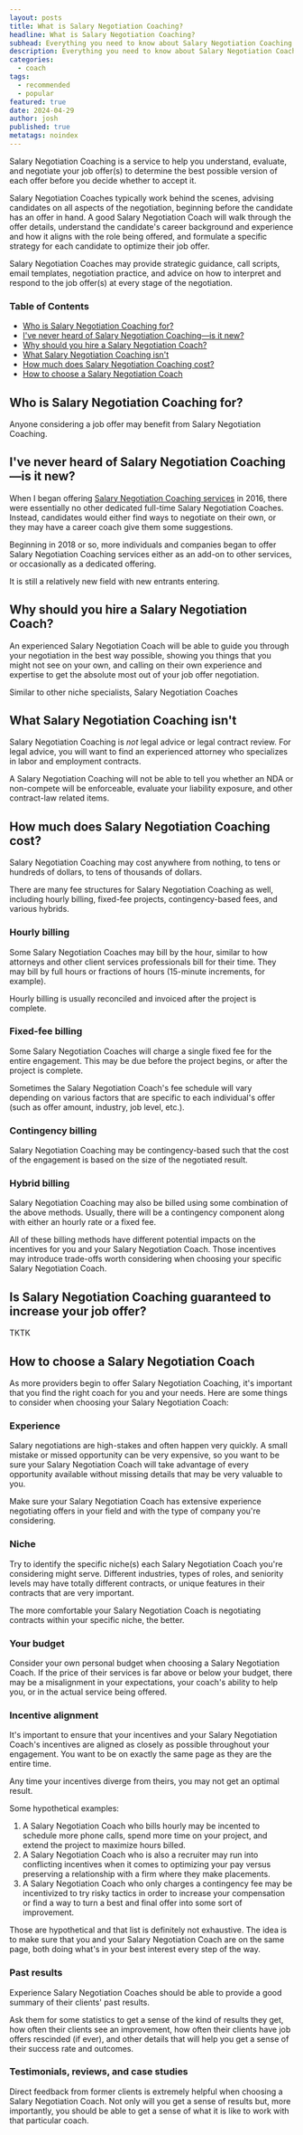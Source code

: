 ```yaml
---
layout: posts
title: What is Salary Negotiation Coaching?
headline: What is Salary Negotiation Coaching?
subhead: Everything you need to know about Salary Negotiation Coaching
description: Everything you need to know about Salary Negotiation Coaching and how to find the right Salary Negotiation Coach for you
categories:
  - coach
tags:
  - recommended
  - popular
featured: true
date: 2024-04-29
author: josh
published: true
metatags: noindex
---
```

Salary Negotiation Coaching is a service to help you understand, evaluate, and negotiate your job offer(s) to determine the best possible version of each offer before you decide whether to accept it.

Salary Negotiation Coaches typically work behind the scenes, advising candidates on all aspects of the negotiation, beginning before the candidate has an offer in hand. A good Salary Negotiation Coach will walk through the offer details, understand the candidate's career background and experience and how it aligns with the role being offered, and formulate a specific strategy for each candidate to optimize their job offer.

Salary Negotiation Coaches may provide strategic guidance, call scripts, email templates, negotiation practice, and advice on how to interpret and respond to the job offer(s) at every stage of the negotiation.

### Table of Contents

<ul class="arrows">
  <li><i class="fas fa-arrow-circle-right"></i><a href="#who-for">Who is Salary Negotiation Coaching for?</a></li>
	<li><i class="fas fa-arrow-circle-right"></i><a href="#is-it-new">I've never heard of Salary Negotiation Coaching—is it new?</a></li>
	<li><i class="fas fa-arrow-circle-right"></i><a href="#why-to-hire">Why should you hire a Salary Negotiation Coach?</a></li>
	<li><i class="fas fa-arrow-circle-right"></i><a href="#what-it-is-not">What Salary Negotiation Coaching isn't</a></li>
	<li><i class="fas fa-arrow-circle-right"></i><a href="#cost">How much does Salary Negotiation Coaching cost?</a></li>
	<li><i class="fas fa-arrow-circle-right"></i><a href="#how-to-choose-a-coach">How to choose a Salary Negotiation Coach</a></li>
</ul>

## <a name="who-for"></a>Who is Salary Negotiation Coaching for?

Anyone considering a job offer may benefit from Salary Negotiation Coaching.

## <a name="is-it-new"></a>I've never heard of Salary Negotiation Coaching—is it new?

When I began offering [Salary Negotiation Coaching services](/coach/) in 2016, there were essentially no other dedicated full-time Salary Negotiation Coaches. Instead, candidates would either find ways to negotiate on their own, or they may have a career coach give them some suggestions.

Beginning in 2018 or so, more individuals and companies began to offer Salary Negotiation Coaching services either as an add-on to other services, or occasionally as a dedicated offering.

It is still a relatively new field with new entrants entering.

## <a name="why-to-hire"></a>Why should you hire a Salary Negotiation Coach?

An experienced Salary Negotiation Coach will be able to guide you through your negotiation in the best way possible, showing you things that you might not see on your own, and calling on their own experience and expertise to get the absolute most out of your job offer negotiation.

Similar to other niche specialists, Salary Negotiation Coaches 

## <a name="what-it-is-not"></a>What Salary Negotiation Coaching isn't

Salary Negotiation Coaching is _not_ legal advice or legal contract review. For legal advice, you will want to find an experienced attorney who specializes in labor and employment contracts.

A Salary Negotiation Coaching will not be able to tell you whether an NDA or non-compete will be enforceable, evaluate your liability exposure, and other contract-law related items.

## <a name="cost"></a>How much does Salary Negotiation Coaching cost?

Salary Negotiation Coaching may cost anywhere from nothing, to tens or hundreds of dollars, to tens of thousands of dollars.

There are many fee structures for Salary Negotiation Coaching as well, including hourly billing, fixed-fee projects, contingency-based fees, and various hybrids.

### Hourly billing

Some Salary Negotiation Coaches may bill by the hour, similar to how attorneys and other client services professionals bill for their time. They may bill by full hours or fractions of hours (15-minute increments, for example).

Hourly billing is usually reconciled and invoiced after the project is complete.

### Fixed-fee billing

Some Salary Negotiation Coaches will charge a single fixed fee for the entire engagement. This may be due before the project begins, or after the project is complete.

Sometimes the Salary Negotiation Coach's fee schedule will vary depending on various factors that are specific to each individual's offer (such as offer amount, industry, job level, etc.).

### Contingency billing

Salary Negotiation Coaching may be contingency-based such that the cost of the engagement is based on the size of the negotiated result.

### Hybrid billing

Salary Negotiation Coaching may also be billed using some combination of the above methods. Usually, there will be a contingency component along with either an hourly rate or a fixed fee.

All of these billing methods have different potential impacts on the incentives for you and your Salary Negotiation Coach. Those incentives may introduce trade-offs worth considering when choosing your specific Salary Negotiation Coach.

## <a name="guaranteed"></a>Is Salary Negotiation Coaching guaranteed to increase your job offer?

TKTK

## <a name="how-to-choose-a-coach"></a>How to choose a Salary Negotiation Coach

As more providers begin to offer Salary Negotiation Coaching, it's important that you find the right coach for you and your needs. Here are some things to consider when choosing your Salary Negotiation Coach:

### Experience

Salary negotiations are high-stakes and often happen very quickly. A small mistake or missed opportunity can be very expensive, so you want to be sure your Salary Negotiation Coach will take advantage of every opportunity available without missing details that may be very valuable to you.

Make sure your Salary Negotiation Coach has extensive experience negotiating offers in your field and with the type of company you're considering.

### Niche

Try to identify the specific niche(s) each Salary Negotiation Coach you're considering might serve. Different industries, types of roles, and seniority levels may have totally different contracts, or unique features in their contracts that are very important.

The more comfortable your Salary Negotiation Coach is negotiating contracts within your specific niche, the better.

### Your budget

Consider your own personal budget when choosing a Salary Negotiation Coach. If the price of their services is far above or below your budget, there may be a misalignment in your expectations, your coach's ability to help you, or in the actual service being offered.

### Incentive alignment

It's important to ensure that your incentives and your Salary Negotiation Coach's incentives are aligned as closely as possible throughout your engagement. You want to be on exactly the same page as they are the entire time.

Any time your incentives diverge from theirs, you may not get an optimal result.

Some hypothetical examples:

1. A Salary Negotiation Coach who bills hourly may be incented to schedule more phone calls, spend more time on your project, and extend the project to maximize hours billed.
2. A Salary Negotiation Coach who is also a recruiter may run into conflicting incentives when it comes to optimizing your pay versus preserving a relationship with a firm where they make placements.
3. A Salary Negotiation Coach who only charges a contingency fee may be incentivized to try risky tactics in order to increase your compensation or find a way to turn a best and final offer into some sort of improvement.

Those are hypothetical and that list is definitely not exhaustive. The idea is to make sure that you and your Salary Negotiation Coach are on the same page, both doing what's in your best interest every step of the way.

### Past results

Experience Salary Negotiation Coaches should be able to provide a good summary of their clients' past results.

Ask them for some statistics to get a sense of the kind of results they get, how often their clients see an improvement, how often their clients have job offers rescinded (if ever), and other details that will help you get a sense of their success rate and outcomes.

### Testimonials, reviews, and case studies

Direct feedback from former clients is extremely helpful when choosing a Salary Negotiation Coach. Not only will you get a sense of results but, more importantly, you should be able to get a sense of what it is like to work with that particular coach.